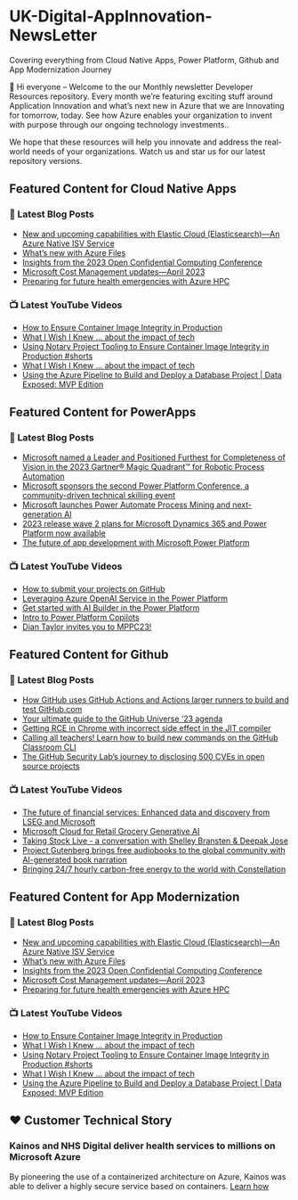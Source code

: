 # UK-Digital-AppInnovation-NewsLetter

Covering everything from Cloud Native Apps, Power Platform, Github and App Modernization Journey

👋 Hi everyone – Welcome to the our Monthly newsletter Developer Resources repository. Every month we’re featuring exciting stuff around Application Innovation and what’s next new in Azure that we are Innovating for tomorrow, today. See how Azure enables your organization to invent with purpose through our ongoing technology investments..


We hope that these resources will help you innovate and address the real-world needs of your organizations. Watch us and star us for our latest repository versions.

## Featured Content for Cloud Native Apps


### 📝 Latest Blog Posts

    
<!-- BLOGCNA:START -->
- [New and upcoming capabilities with Elastic Cloud (Elasticsearch)—An Azure Native ISV Service](https://azure.microsoft.com/blog/new-and-upcoming-capabilities-with-elastic-cloud-elasticsearch-an-azure-native-isv-service/)
- [What’s new with Azure Files](https://azure.microsoft.com/blog/what-s-new-with-azure-files/)
- [Insights from the 2023 Open Confidential Computing Conference](https://azure.microsoft.com/blog/insights-from-the-2023-open-confidential-computing-conference/)
- [Microsoft Cost Management updates—April 2023](https://azure.microsoft.com/blog/microsoft-cost-management-updates-april-2023/)
- [Preparing for future health emergencies with Azure HPC ](https://azure.microsoft.com/blog/preparing-for-future-health-emergencies-with-azure-hpc/)
<!-- BLOGCNA:END -->

### 📺 Latest YouTube Videos

 
<!-- YOUTUBECNA:START -->
- [How to Ensure Container Image Integrity in Production](https://www.youtube.com/watch?v=k5tsE19DKbQ)
- [What I Wish I Knew ... about the impact of tech](https://www.youtube.com/watch?v=h1fv0GSuEGA)
- [Using Notary Project Tooling to Ensure Container Image Integrity in Production #shorts](https://www.youtube.com/watch?v=1Qs1Pe_ym1k)
- [What I Wish I Knew ... about the impact of tech](https://www.youtube.com/watch?v=-sstR-8GT1I)
- [Using the Azure Pipeline to Build and Deploy a Database Project | Data Exposed: MVP Edition](https://www.youtube.com/watch?v=-y-T8jT2Zwk)
<!-- YOUTUBECNA:END -->

##  Featured Content for PowerApps
### 📝 Latest Blog Posts
<!-- BLOGPOWER:START -->
- [Microsoft named a Leader and Positioned Furthest for Completeness of Vision in the 2023 Gartner® Magic Quadrant™ for Robotic Process Automation](https://powerautomate.microsoft.com/en-us/blog/microsoft-named-a-leader-and-positioned-furthest-for-completeness-of-vision-in-the-2023-gartner-magic-quadrant-for-robotic-process-automation/)
- [Microsoft sponsors the second Power Platform Conference, a community-driven technical skilling event](https://cloudblogs.microsoft.com/powerplatform/2023/07/25/microsoft-sponsors-the-second-power-platform-conference-a-community-driven-technical-skilling-event/)
- [Microsoft launches Power Automate Process Mining and next-generation AI](https://cloudblogs.microsoft.com/powerplatform/2023/07/18/microsoft-launches-power-automate-process-mining-and-next-generation-ai/)
- [2023 release wave 2 plans for Microsoft Dynamics 365 and Power Platform now available](https://cloudblogs.microsoft.com/dynamics365/bdm/2023/07/18/2023-release-wave-2-plans-for-microsoft-dynamics-365-and-power-platform-now-available/)
- [The future of app development with Microsoft Power Platform](https://cloudblogs.microsoft.com/powerplatform/2023/05/23/the-future-of-app-development-with-microsoft-power-platform/)
<!-- BLOGPOWER:END -->
 ### 📺 Latest YouTube Videos
    
<!-- YOUTUBEPOWER:START -->
- [How to submit your projects on GitHub](https://www.youtube.com/watch?v=S5Zk_0lvAdM)
- [Leveraging Azure OpenAI Service in the Power Platform](https://www.youtube.com/watch?v=LbbEY2Juq90)
- [Get started with AI Builder in the Power Platform](https://www.youtube.com/watch?v=iEE7FTi05hE)
- [Intro to Power Platform Copilots](https://www.youtube.com/watch?v=-cU-1bpmk-k)
- [Dian Taylor invites you to MPPC23!](https://www.youtube.com/watch?v=SE0TScwsT4s)
<!-- YOUTUBEPOWER:END -->

##  Featured Content for Github
### 📝 Latest Blog Posts
<!-- BLOGGITHUB:START -->
- [How GitHub uses GitHub Actions and Actions larger runners to build and test GitHub.com](https://github.blog/2023-09-26-how-github-uses-github-actions-and-actions-larger-runners-to-build-and-test-github-com/)
- [Your ultimate guide to the GitHub Universe ‘23 agenda](https://github.blog/2023-09-26-your-ultimate-guide-to-the-github-universe-23-agenda/)
- [Getting RCE in Chrome with incorrect side effect in the JIT compiler](https://github.blog/2023-09-26-getting-rce-in-chrome-with-incorrect-side-effect-in-the-jit-compiler/)
- [Calling all teachers! Learn how to build new commands on the GitHub Classroom CLI](https://github.blog/2023-09-25-calling-all-teachers-learn-how-to-build-new-commands-on-the-github-classroom-cli/)
- [The GitHub Security Lab’s journey to disclosing 500 CVEs in open source projects](https://github.blog/2023-09-21-the-github-security-labs-journey-to-disclosing-500-cves-in-open-source-projects/)
<!-- BLOGGITHUB:END -->
### 📺 Latest YouTube Videos
<!-- YOUTUBEGITHUB:START -->
- [The future of financial services: Enhanced data and discovery from LSEG and Microsoft](https://www.youtube.com/watch?v=TM4ehzYyRPw)
- [Microsoft Cloud for Retail Grocery Generative AI](https://www.youtube.com/watch?v=f9V87NftLBA)
- [Taking Stock Live - a conversation with Shelley Bransten &amp; Deepak Jose](https://www.youtube.com/watch?v=-0oQVTXLa6o)
- [Project Gutenberg brings free audiobooks to the global community with AI-generated book narration](https://www.youtube.com/watch?v=iB01e1_xRgc)
- [Bringing 24/7 hourly carbon-free energy to the world with Constellation](https://www.youtube.com/watch?v=GEZc_4oZllM)
<!-- YOUTUBEGITHUB:END -->
##  Featured Content for App Modernization
### 📝 Latest Blog Posts
<!-- BLOGAPPMOD:START -->
- [New and upcoming capabilities with Elastic Cloud (Elasticsearch)—An Azure Native ISV Service](https://azure.microsoft.com/blog/new-and-upcoming-capabilities-with-elastic-cloud-elasticsearch-an-azure-native-isv-service/)
- [What’s new with Azure Files](https://azure.microsoft.com/blog/what-s-new-with-azure-files/)
- [Insights from the 2023 Open Confidential Computing Conference](https://azure.microsoft.com/blog/insights-from-the-2023-open-confidential-computing-conference/)
- [Microsoft Cost Management updates—April 2023](https://azure.microsoft.com/blog/microsoft-cost-management-updates-april-2023/)
- [Preparing for future health emergencies with Azure HPC ](https://azure.microsoft.com/blog/preparing-for-future-health-emergencies-with-azure-hpc/)
<!-- BLOGAPPMOD:END -->
### 📺 Latest YouTube Videos
<!-- YOUTUBEAPPMOD:START -->
- [How to Ensure Container Image Integrity in Production](https://www.youtube.com/watch?v=k5tsE19DKbQ)
- [What I Wish I Knew ... about the impact of tech](https://www.youtube.com/watch?v=h1fv0GSuEGA)
- [Using Notary Project Tooling to Ensure Container Image Integrity in Production #shorts](https://www.youtube.com/watch?v=1Qs1Pe_ym1k)
- [What I Wish I Knew ... about the impact of tech](https://www.youtube.com/watch?v=-sstR-8GT1I)
- [Using the Azure Pipeline to Build and Deploy a Database Project | Data Exposed: MVP Edition](https://www.youtube.com/watch?v=-y-T8jT2Zwk)
<!-- YOUTUBEAPPMOD:END -->


## ♥️ Customer Technical Story 

### Kainos and NHS Digital deliver health services to millions on Microsoft Azure

By pioneering the use of a containerized architecture on Azure, Kainos was able to deliver a highly secure service based on containers. [Learn how](https://customers.microsoft.com/en-us/story/1368348549535774520-kainos-and-nhs-digital-deliver-health-services-to-millions-on-microsoft-azure)

